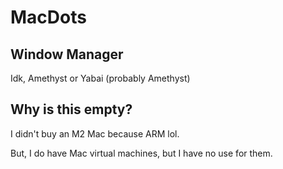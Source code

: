 # MacDots

## Window Manager
Idk, Amethyst or Yabai (probably Amethyst)

## Why is this empty?

I didn't buy an M2 Mac because ARM lol.

But, I do have Mac virtual machines, but I have no use for them.
